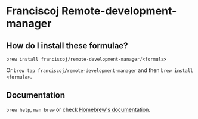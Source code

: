 # Franciscoj Remote-development-manager

## How do I install these formulae?

`brew install franciscoj/remote-development-manager/<formula>`

Or `brew tap franciscoj/remote-development-manager` and then `brew install <formula>`.

## Documentation

`brew help`, `man brew` or check [Homebrew's documentation](https://docs.brew.sh).
